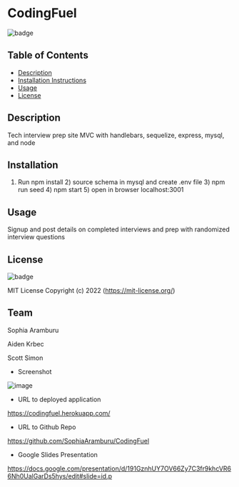 # CodingFuel

![badge](https://img.shields.io/badge/License-MIT-blue)

## Table of Contents

- [Description](#description)
- [Installation Instructions](#installation)
- [Usage](#usage)
- [License](#license)

## Description

  Tech interview prep site MVC with handlebars, sequelize, express, mysql, and node

## Installation

  1) Run npm install 2) source schema in mysql and create .env file 3) npm run seed 4) npm start 5) open in browser localhost:3001 

## Usage

  Signup and post details on completed interviews and prep with randomized interview questions

## License

  ![badge](https://img.shields.io/badge/License-MIT-blue)

  MIT License Copyright (c) 2022
    (https://mit-license.org/)
  
## Team

  Sophia Aramburu

  Aiden Krbec

  Scott Simon
  
 - Screenshot

![image](https://user-images.githubusercontent.com/60651145/202078296-c539f11a-25fd-4158-82ab-4e0582322df7.png)

- URL to deployed application

https://codingfuel.herokuapp.com/

- URL to Github Repo

https://github.com/SophiaAramburu/CodingFuel

- Google Slides Presentation

https://docs.google.com/presentation/d/191GznhUY7OV66Zy7C3fr9khcVR66Nh0UalGarDs5hys/edit#slide=id.p
